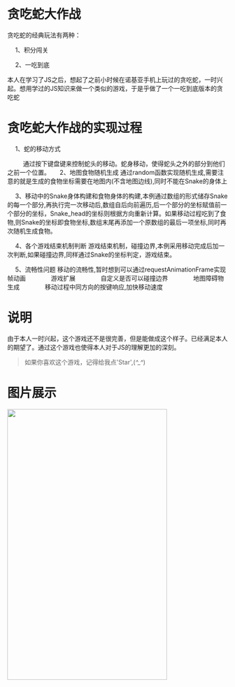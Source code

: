# 贪吃蛇大作战

贪吃蛇的经典玩法有两种：

&emsp; 	1、积分闯关

&emsp; 	2、一吃到底

本人在学习了JS之后，想起了之前小时候在诺基亚手机上玩过的贪吃蛇，一时兴起。想用学过的JS知识来做一个类似的游戏，于是乎做了一个一吃到底版本的贪吃蛇

# 贪吃蛇大作战的实现过程

&emsp;	1、蛇的移动方式

&emsp; &emsp; 通过按下键盘键来控制蛇头的移动。蛇身移动，使得蛇头之外的部分到他们之前一个位置。
&emsp;	2、地图食物随机生成 通过random函数实现随机生成,需要注意的就是生成的食物坐标需要在地图内(不含地图边线),同时不能在Snake的身体上

&emsp;	3、移动中的Snake身体构建和食物身体的构建,本例通过数组的形式储存Snake的每一个部分,再执行完一次移动后,数组自后向前遍历,后一个部分的坐标赋值前一个部分的坐标，Snake_head的坐标则根据方向重新计算。如果移动过程吃到了食物,则Snake的坐标即食物坐标,数组末尾再添加一个原数组的最后一项坐标,同时再次随机生成食物。

&emsp;	4、各个游戏结束机制判断 游戏结束机制，碰撞边界,本例采用移动完成后加一次判断,如果碰撞边界,同样通过Snake的坐标判定，游戏结束。

&emsp; 5、流畅性问题 移动的流畅性,暂时想到可以通过requestAnimationFrame实现帧动画
&emsp; &emsp; &emsp; 游戏扩展
&emsp; &emsp; &emsp; 自定义是否可以碰撞边界
&emsp; &emsp; &emsp; 地图障碍物生成
&emsp; &emsp; &emsp; 移动过程中同方向的按键响应,加快移动速度

# 说明

由于本人一时兴起，这个游戏还不是很完善，但是能做成这个样子。已经满足本人的期望了。通过这个游戏也使得本人对于JS的理解更加的深刻。

> 如果你喜欢这个游戏，记得给我点'Star',(*^_^*)


# 图片展示



<img src="" alt="" width="365" height="619">
